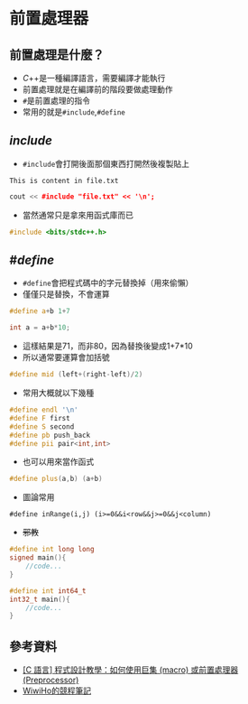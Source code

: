 # 前置處理器
## 前置處理是什麼？
- $C$++是一種編譯語言，需要編譯才能執行
- 前置處理就是在編譯前的階段要做處理動作
- `#`是前置處理的指令
- 常用的就是`#include`,`#define`
## $include$
- `#include`會打開後面那個東西打開然後複製貼上
```text
This is content in file.txt
```
```cpp
cout << #include "file.txt" << '\n';
```
- 當然通常只是拿來用函式庫而已
```cpp
#include <bits/stdc++.h>
```
## #$define$
- `#define`會把程式碼中的字元替換掉（用來偷懶）
- 僅僅只是替換，不會運算
```cpp
#define a+b 1+7
```
```cpp
int a = a+b*10;
```
- 這樣結果是71，而非80，因為替換後變成1+7*10
- 所以通常要運算會加括號
```cpp
#define mid (left+(right-left)/2)
```
- 常用大概就以下幾種
```cpp
#define endl '\n'
#define F first
#define S second
#define pb push_back
#define pii pair<int,int>
```
- 也可以用來當作函式
```cpp
#define plus(a,b) (a+b)
```
- 圖論常用
```cpp=
#define inRange(i,j) (i>=0&&i<row&&j>=0&&j<column)
```
- ~~邪教~~
```cpp
#define int long long
signed main(){
    //code...
}
```
```cpp
#define int int64_t
int32_t main(){
    //code...
}
```
## 參考資料
- [[C 語言] 程式設計教學：如何使用巨集 (macro) 或前置處理器 (Preprocessor)](https://opensourcedoc.com/c-programming/preprocessor/)
- [WiwiHo的競程筆記](https://cp.wiwiho.me/preprocessor/)
